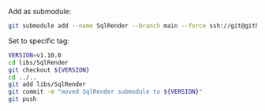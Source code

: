 Add as submodule:

```bash
git submodule add --name SqlRender --branch main --force ssh://git@github.com/OHDSI/SqlRender.git libs/SqlRender
```

Set to specific tag:

```bash
VERSION=v1.10.0
cd libs/SqlRender
git checkout ${VERSION}
cd ../..
git add libs/SqlRender
git commit -m "moved SqlRender submodule to ${VERSION}"
git push
```